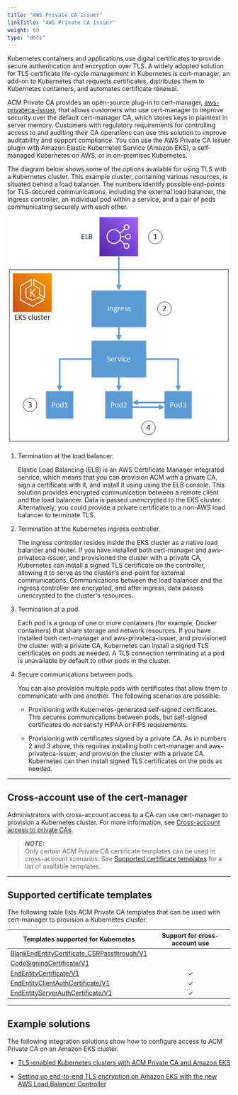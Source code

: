 ```yaml
---
title: "AWS Private CA Issuer"
linkTitle: "AWS Private CA Issuer"
weight: 60
type: "docs"
---
```


Kubernetes containers and applications use digital certificates to provide secure authentication and encryption over TLS. A widely adopted solution for TLS certificate life-cycle management in Kubernetes is cert-manager, an add-on to Kubernetes that requests certificates, distributes them to Kubernetes containers, and automates certificate renewal.

ACM Private CA provides an open-source plug-in to cert-manager, [aws-privateca-issuer](https://github.com/cert-manager/aws-privateca-issuer), that allows customers who use cert-manager to improve security over the default cert-manager CA, which stores keys in plaintext in server memory. Customers with regulatory requirements for controlling access to and auditing their CA operations can use this solution to improve auditability and support compliance. You can use the AWS Private CA Issuer plugin with Amazon Elastic Kubernetes Service (Amazon EKS), a self-managed Kubernetes on AWS, or in on-premises Kubernetes.

The diagram below shows some of the options available for using TLS with a Kubernetes cluster. This example cluster, containing various resources, is situated behind a load balancer. The numbers identify possible end-points for TLS-secured communications, including the external load balancer, the ingress controller, an individual pod within a service, and a pair of pods communicating securely with each other.

![Diagram showing the places in a network where encrypted traffic can be terminated](kubernetes-pca.png)

1. Termination at the load balancer.

    Elastic Load Balancing (ELB) is an AWS Certificate Manager integrated service, which means that you can provision ACM with a private CA, sign a certificate with it, and install it using using the ELB console. This solution provides encrypted communication between a remote client and the load balancer. Data is passed unencrypted to the EKS cluster. Alternatively, you could provide a private certificate to a non-AWS load balancer to terminate TLS.

2. Termination at the Kubernetes ingress controller.

    The ingress controller resides inside the EKS cluster as a native load balancer and router. If you have installed both cert-manager and aws-privateca-issuer, and provisioned the cluster with a private CA, Kubernetes can install a signed TLS certificate on the controller, allowing it to serve as the cluster's end-point for external communications. Communications between the load balancer and the ingress controller are encrypted, and after ingress, data passes unencrypted to the cluster's resources.

3. Termination at a pod.

    Each pod is a group of one or more containers (for example, Docker containers) that share storage and network resources. If you have installed both cert-manager and aws-privateca-issuer, and provisioned the cluster with a private CA, Kubernetes can install a signed TLS certificates on pods as needed. A TLS connection terminating at a pod is unavailable by default to other pods in the cluster.

4. Secure communications between pods.

    You can also provision multiple pods with certificates that allow them to communicate with one another. The following scenarios are possible:

    * Provisioning with Kubernetes-generated self-signed certificates. This secures communications between pods, but self-signed certificates do not satisfy HIPAA or FIPS requirements.

    * Provisioning with certificates signed by a private CA. As in numbers 2 and 3 above, this requires installing both cert-manager and aws-privateca-issuer, and provision the cluster with a private CA. Kubernetes can then install signed TLS certificates on the pods as needed.

---
## Cross-account use of the cert-manager

Administrators with cross-account access to a CA can use cert-manager to provision a Kubernetes cluster. For more information, see [Cross-account access to private CAs](https://docs.aws.amazon.com/acm-pca/latest/userguide/pca-resource-sharing.html).

> **_NOTE:_**  
Only certain ACM Private CA certificate templates can be used in cross-account scenarios. See [Supported certificate templates](#supported-certificate-templates) for a list of available templates.

---
## Supported certificate templates

The following table lists ACM Private CA templates that can be used with cert-manager to provision a Kubernetes cluster.

| Templates supported for Kubernetes | Support for cross-account use |
| --- | :---: |
| [BlankEndEntityCertificate_CSRPassthrough/V1](https://docs.aws.amazon.com/acm-pca/latest/userguide/UsingTemplates.html#BlankEndEntityCertificate_CSRPassthrough) | |
| [CodeSigningCertificate/V1](https://docs.aws.amazon.com/acm-pca/latest/userguide/UsingTemplates.html#CodeSigningCertificate-V1) | |
| [EndEntityCertificate/V1](https://docs.aws.amazon.com/acm-pca/latest/userguide/UsingTemplates.html#EndEntityCertificate-V1)  | 	✓ |
| [EndEntityClientAuthCertificate/V1](https://docs.aws.amazon.com/acm-pca/latest/userguide/UsingTemplates.html#EndEntityClientAuthCertificate-V1)  | 	✓ |
| [EndEntityServerAuthCertificate/V1](https://docs.aws.amazon.com/acm-pca/latest/userguide/UsingTemplates.html#EndEntityServerAuthCertificate-V1)  | 	✓ |

---
## Example solutions

The following integration solutions show how to configure access to ACM Private CA on an Amazon EKS cluster.

* [TLS-enabled Kubernetes clusters with ACM Private CA and Amazon EKS](https://aws.amazon.com/blogs/security/tls-enabled-kubernetes-clusters-with-acm-private-ca-and-amazon-eks-2/)

* [Setting up end-to-end TLS encryption on Amazon EKS with the new AWS Load Balancer Controller](https://aws.amazon.com/blogs/containers/setting-up-end-to-end-tls-encryption-on-amazon-eks-with-the-new-aws-load-balancer-controller/)